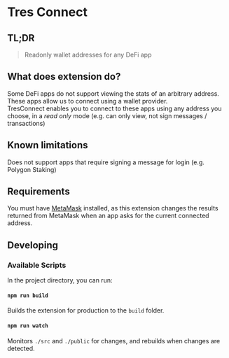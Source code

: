 # Tres Connect

## TL;DR

> Readonly wallet addresses for any DeFi app

## What does extension do?

Some DeFi apps do not support viewing the stats of an arbitrary address. These apps allow us to connect using a wallet provider.  
TresConnect enables you to connect to these apps using any address you choose, in a _read only_ mode (e.g. can only view, not sign messages / transactions)

## Known limitations

Does not support apps that require signing a message for login (e.g. Polygon Staking)

## Requirements

You must have [MetaMask](https://metamask.io/) installed, as this extension changes the results returned from MetaMask when an app asks for the current connected address.

## Developing

### Available Scripts

In the project directory, you can run:

#### `npm run build`

Builds the extension for production to the `build` folder.

#### `npm run watch`

Monitors `./src` and `./public` for changes, and rebuilds when changes are detected.
